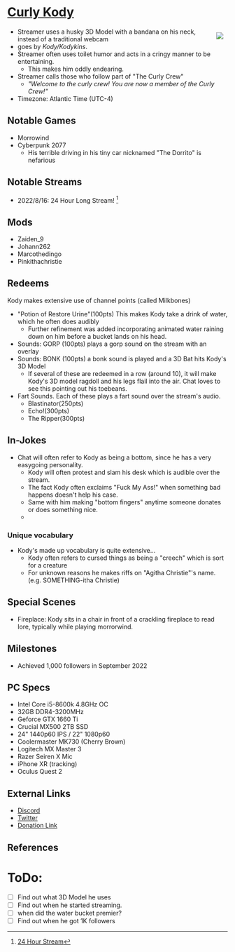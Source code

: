 # [Curly Kody](https://www.twitch.tv/curlykody)

<p>
<img align="right" style="padding:10px;" src="https://static-cdn.jtvnw.net/jtv_user_pictures/9feaa6a3-3c62-49b3-ba01-e6623bc6bb98-profile_image-70x70.png">
</p>

- Streamer uses a husky 3D Model with a bandana on his neck, instead of a traditional webcam
- goes by *Kody/Kodykins*.
- Streamer often uses toilet humor and acts in a cringy manner to be entertaining.
  - This makes him oddly endearing.
- Streamer calls those who follow part of "The Curly Crew"
  - *"Welcome to the curly crew! You are now a member of the Curly Crew!"*
- Timezone: Atlantic Time (UTC-4)

## Notable Games

- Morrowind
- Cyberpunk 2077
  - His terrible driving in his tiny car nicknamed "The Dorrito" is nefarious

## Notable Streams

- 2022/8/16: 24 Hour Long Stream! [^1]

## Mods

- Zaiden_9
- Johann262
- Marcothedingo
- Pinkithachristie

## Redeems

Kody makes extensive use of channel points (called Milkbones)

- "Potion of Restore Urine"(100pts) This makes Kody take a drink of water, which he often does audibly
  - Further refinement was added incorporating animated water raining down on him before a bucket lands on his head.
- Sounds: GORP (100pts) plays a gorp sound on the stream with an overlay
- Sounds: BONK (100pts) a bonk sound is played and a 3D Bat hits Kody's 3D Model
  - If several of these are redeemed in a row (around 10), it will make Kody's 3D model ragdoll and his legs flail into the air. Chat loves to see this pointing out his toebeans.
- Fart Sounds. Each of these plays a fart sound over the stream's audio.
  - Blastinator(250pts)
  - Echo!(300pts)
  - The Ripper(300pts)

## In-Jokes

- Chat will often refer to Kody as being a bottom, since he has a very easygoing personality.
  - Kody will often protest and slam his desk which is audible over the stream.
  - The fact Kody often exclaims "Fuck My Ass!" when something bad happens doesn't help his case.
  - Same with him making "bottom fingers" anytime someone donates or does something nice.
  - 
### Unique vocabulary

- Kody's made up vocabulary is quite extensive...
  - Kody often refers to cursed things as being a "creech" which is sort for a creature
  - For unknown reasons he makes riffs on "Agitha Christie"'s name. (e.g. SOMETHING-itha Christie)

## Special Scenes

- Fireplace: Kody sits in a chair in front of a crackling fireplace to read lore, typically while playing morrorwind. 

## Milestones

- Achieved 1,000 followers in September 2022

## PC Specs

- Intel Core i5-8600k 4.8GHz OC
- 32GB DDR4-3200MHz
- Geforce GTX 1660 Ti
- Crucial MX500 2TB SSD
- 24" 1440p60 IPS / 22" 1080p60
- Coolermaster MK730 (Cherry Brown)
- Logitech MX Master 3
- Razer Seiren X Mic
- iPhone XR (tracking)
- Oculus Quest 2

## External Links

- [Discord](https://discord.gg/K7WYyD44Wd)
- [Twitter](https://twitter.com/CurlyKody)
- [Donation Link](https://streamelements.com/curlykody/tip)

## References

[^1]: [24 Hour Stream](https://discord.com/channels/970368458984415293/970935118527098890/1009242456132427776)

# ToDo:

- [ ] Find out what 3D Model he uses
- [ ] Find out when he started streaming.
- [ ] when did the water bucket premier?
- [ ] Find out when he got 1K followers
